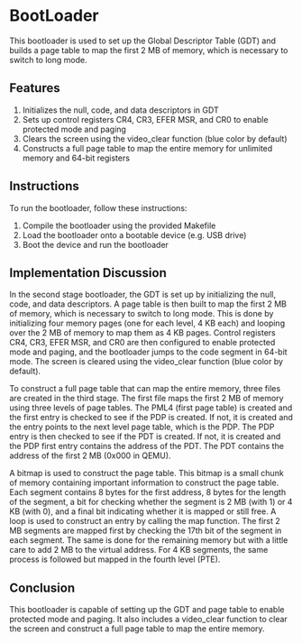 # BootLoader
This bootloader is used to set up the Global Descriptor Table (GDT) and builds a page table to map the first 2 MB of memory, which is necessary to switch to long mode.

## Features
1. Initializes the null, code, and data descriptors in GDT
2. Sets up control registers CR4, CR3, EFER MSR, and CR0 to enable protected mode and paging
3. Clears the screen using the video_clear function (blue color by default)
4. Constructs a full page table to map the entire memory for unlimited memory and 64-bit registers

## Instructions

To run the bootloader, follow these instructions:
1. Compile the bootloader using the provided Makefile
2. Load the bootloader onto a bootable device (e.g. USB drive)
3. Boot the device and run the bootloader

## Implementation Discussion 
In the second stage bootloader, the GDT is set up by initializing the null, code, and data descriptors. A page table is then built to map the first 2 MB of memory, which is necessary to switch to long mode. This is done by initializing four memory pages (one for each level, 4 KB each) and looping over the 2 MB of memory to map them as 4 KB pages. Control registers CR4, CR3, EFER MSR, and CR0 are then configured to enable protected mode and paging, and the bootloader jumps to the code segment in 64-bit mode. The screen is cleared using the video_clear function (blue color by default).

To construct a full page table that can map the entire memory, three files are created in the third stage. The first file maps the first 2 MB of memory using three levels of page tables. The PML4 (first page table) is created and the first entry is checked to see if the PDP is created. If not, it is created and the entry points to the next level page table, which is the PDP. The PDP entry is then checked to see if the PDT is created. If not, it is created and the PDP first entry contains the address of the PDT. The PDT contains the address of the first 2 MB (0x000 in QEMU).

A bitmap is used to construct the page table. This bitmap is a small chunk of memory containing important information to construct the page table. Each segment contains 8 bytes for the first address, 8 bytes for the length of the segment, a bit for checking whether the segment is 2 MB (with 1) or 4 KB (with 0), and a final bit indicating whether it is mapped or still free. A loop is used to construct an entry by calling the map function. The first 2 MB segments are mapped first by checking the 17th bit of the segment in each segment. The same is done for the remaining memory but with a little care to add 2 MB to the virtual address. For 4 KB segments, the same process is followed but mapped in the fourth level (PTE).

## Conclusion 
This bootloader is capable of setting up the GDT and page table to enable protected mode and paging. It also includes a video_clear function to clear the screen and construct a full page table to map the entire memory.

